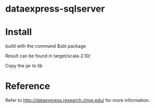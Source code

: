 dataexpress-sqlserver
=====================

# Install

build with the command
	$sbt package

Result can be found in target/scala-2.10/

Copy the jar to lib

# Reference

Refer to http://dataexpress.research.chop.edu/ for more information.
